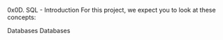 0x0D. SQL - Introduction
For this project, we expect you to look at these concepts:

Databases
Databases
